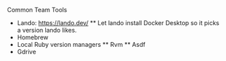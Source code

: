 Common Team Tools

* Lando: https://lando.dev/ 
** Let lando install Docker Desktop so it picks a version lando likes. 
* Homebrew
* Local Ruby version managers
** Rvm
** Asdf
* Gdrive

